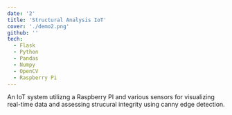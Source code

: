 ```yaml
---
date: '2'
title: 'Structural Analysis IoT'
cover: './demo2.png'
github: ''
tech:
  - Flask
  - Python
  - Pandas
  - Numpy
  - OpenCV
  - Raspberry Pi
---
```


An IoT system utilizng a Raspberry PI and various sensors for visualizing real-time data and assessing strucural integrity using canny edge detection.
